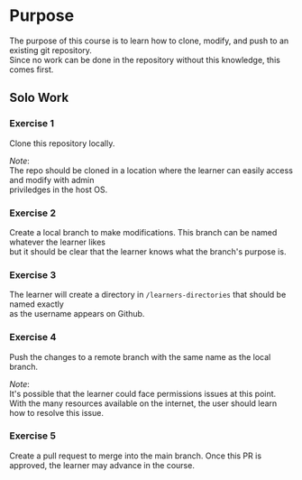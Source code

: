 # Purpose
The purpose of this course is to learn how to clone, modify, and push to an existing git repository. \
Since no work can be done in the repository without this knowledge, this comes first.

## Solo Work

### Exercise 1
Clone this repository locally.

*Note*: \
The repo should be cloned in a location where the learner can easily access and modify with admin \
priviledges in the host OS.

### Exercise 2
Create a local branch to make modifications. This branch can be named whatever the learner likes \
but it should be clear that the learner knows what the branch's purpose is.

### Exercise 3
The learner will create a directory in `/learners-directories` that should be named exactly \
as the username appears on Github.

### Exercise 4
Push the changes to a remote branch with the same name as the local branch.

*Note*: \
It's possible that the learner could face permissions issues at this point. \
With the many resources available on the internet, the user should learn how to resolve this issue.

### Exercise 5
Create a pull request to merge into the main branch.
Once this PR is approved, the learner may advance in the course.